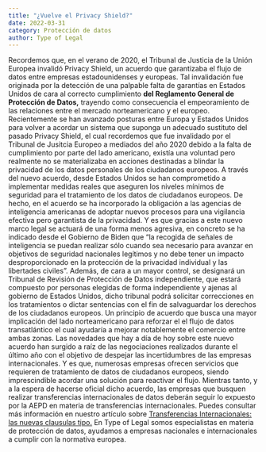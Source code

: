```yaml
---
title: "¿Vuelve el Privacy Shield?"
date: 2022-03-31
category: Protección de datos
author: Type of Legal
---
```


Recordemos que, en el verano de 2020, el Tribunal de Justicia de la Unión Europea invalidó Privacy Shield, un acuerdo que garantizaba el flujo de datos entre empresas estadounidenses y europeas. Tal invalidación fue originada por la detección de una palpable falta de garantías en Estados Unidos de cara al correcto cumplimiento **del Reglamento General de Protección de Datos,** trayendo como consecuencia el empeoramiento de las relaciones entre el mercado norteamericano y el europeo. Recientemente se han avanzado posturas entre Europa y Estados Unidos para volver a acordar un sistema que suponga un adecuado sustituto del pasado Privacy Shield, el cual recordemos que fue invalidado por el Tribunal de Jusitcia Europeo a mediados del año 2020 debido a la falta de cumplimiento por parte del lado americano, existía una voluntad pero realmente no se materializaba en acciones destinadas a blindar la privacidad de los datos personales de los ciudadanos europeos. A través del nuevo acuerdo, desde Estados Unidos se han comprometido a implementar medidas reales que aseguren los niveles mínimos de seguridad para el tratamiento de los datos de ciudadanos europeos. De hecho, en el acuerdo se ha incorporado la obligación a las agencias de inteligencia americanas de adoptar nuevos procesos para una vigilancia efectiva pero garantista de la privacidad. Y es que gracias a este nuevo marco legal se actuará de una forma menos agresiva, en concreto se ha indicado desde el Gobierno de Biden que “la recogida de señales de inteligencia se puedan realizar sólo cuando sea necesario para avanzar en objetivos de seguridad nacionales legítimos y no debe tener un impacto desproporcionado en la protección de la privacidad individual y las libertades civiles”. Además, de cara a un mayor control, se designará un Tribunal de Revisión de Protección de Datos independiente, que estará compuesto por personas elegidas de forma independiente y ajenas al gobierno de Estados Unidos, dicho tribunal podrá solicitar correcciones en los tratamientos o dictar sentencias con el fin de salvaguardar los derechos de los ciudadanos europeos. Un principio de acuerdo que busca una mayor implicación del lado norteamericano para reforzar el el flujo de datos transatlántico el cual ayudaría a mejorar notablemente el comercio entre ambas zonas. Las novedades que hay a día de hoy sobre este nuevo acuerdo han surgido a raíz de las negociaciones realizados durante el último año con el objetivo de despejar las incertidumbres de las empresas internacionales. Y es que, numerosas empresas ofrecen servicios que requieren de tratamiento de datos de ciudadanos europeos, siendo imprescindible acordar una solución para reactivar el flujo. Mientras tanto, y a la espera de hacerse oficial dicho acuerdo, las empresas que busquen realizar transferencias internacionales de datos deberán seguir lo expuesto por la AEPD en materia de transferencias internacionales. Puedes consultar más información en nuestro artículo sobre [Transferencias Internacionales: las nuevas clausulas tipo.](https://typeoflegal.com/transferencias-internacionales-de-datos-las-nuevas-clausulas-contractuales-tipo-ccs/) En Type of Legal somos especialistas en materia de protección de datos, ayudamos a empresas nacionales e internacionales a cumplir con la normativa europea.
